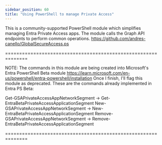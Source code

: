 ```yaml
---
sidebar_position: 60
title: "Using PowerShell to manage Private Access"
---
```


This is a community-supported PowerShell module which simplifies managing Entra Private Access apps. The module calls the Graph API endpoints to perform common operations.
https://github.com/andres-canello/GlobalSecureAccess.ps

==============================================================

NOTE: The commands in this module are being created into Microsoft's Entra PowerShell Beta module https://learn.microsoft.com/en-us/powershell/entra-powershell/installation
Once I finish, I'll flag this module as deprecated.
These are the commands already implemented in Entra PS Beta:

Get-GSAPrivateAccessAppNetworkSegment -> Get-EntraBetaPrivateAccessApplicationSegment
New-GSAPrivateAccessAppNetworkSegment -> New-EntraBetaPrivateAccessApplicationSegment
Remove-GSAPrivateAccessAppNetworkSegment -> Remove-EntraBetaPrivateAccessApplicationSegment

==============================================================